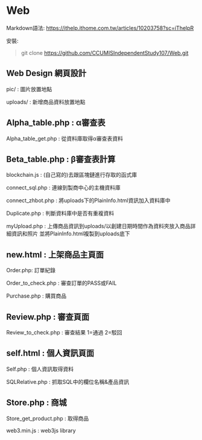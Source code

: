 # Web
Markdown語法: https://ithelp.ithome.com.tw/articles/10203758?sc=iThelpR

安裝:
>git clone https://github.com/CCUMISIndependentStudy107/Web.git

## Web Design 網頁設計

pic/ : 圖片放置地點

uploads/ : 新增商品資料放置地點

## Alpha_table.php : α審查表

Alpha_table_get.php : 從資料庫取得α審查表資料

## Beta_table.php : β審查表計算

blockchain.js  : (自己寫的)去跟區塊鏈進行存取的函式庫

connect_sql.php  : 連線到製商中心的主機資料庫

connect_zhbot.php : 將uploads下的PlainInfo.html資訊加入資料庫中 

Duplicate.php : 判斷資料庫中是否有重複資料

myUpload.php : 上傳商品資訊到uploads/以創建日期時間作為資料夾放入商品詳細資訊和照片 並將PlainInfo.html複製到uploads底下 

## new.html : 上架商品主頁面

Order.php:  訂單紀錄 

Order_to_check.php : 審查訂單的PASS或FAIL 

Purchase.php : 購買商品 

## Review.php : 審查頁面 

Review_to_check.php : 審查結果 1=通過 2=駁回

## self.html  : 個人資訊頁面 

Self.php  : 個人資訊取得資料 

SQLRelative.php : 抓取SQL中的欄位名稱&產品資訊

## Store.php : 商城 

Store_get_product.php :  取得商品

web3.min.js : web3js library
